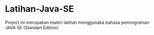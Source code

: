 # Latihan-Java-SE
Project ini merupakan materi latihan menggunaka bahasa pemrograman JAVA SE (Standart Edition)
